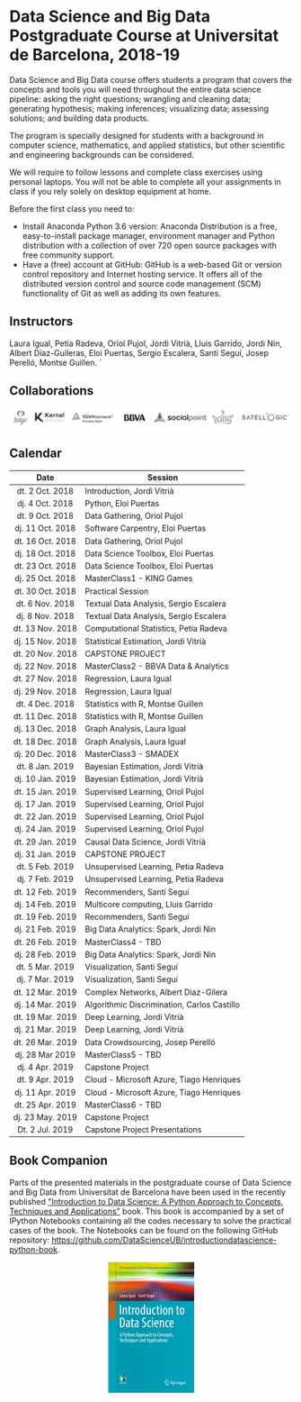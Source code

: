 # Data Science and Big Data Postgraduate Course at Universitat de Barcelona, 2018-19

Data Science and Big Data
course offers students a program that covers the concepts and tools you will need throughout the entire data science pipeline: asking the right questions; wrangling and cleaning data; generating hypothesis; making inferences; visualizing data; assessing solutions; and building data products.

The program is specially designed for students with a background in computer science, mathematics, and applied statistics, but other scientific and engineering backgrounds can be considered.

We will require to follow lessons and complete class exercises using personal laptops. You will not be able to complete all your assignments in class if you rely solely on desktop equipment at home.

Before the first class you need to:

+ Install Anaconda Python 3.6 version: Anaconda Distribution is a free, easy-to-install package manager, environment manager and Python distribution with a collection of over 720 open source packages with free community support.
+ Have a (free) account at GitHub: GitHub is a web-based Git or version control repository and Internet hosting service. It offers all of the distributed version control and source code management (SCM) functionality of Git as well as adding its own features.

## Instructors

Laura Igual, Petia Radeva, Oriol Pujol, Jordi Vitrià, Lluis Garrido,
Jordi Nin, Albert Díaz-Guileras, Eloi Puertas, Sergio Escalera, Santi Seguí, Josep Perelló, Montse Guillen.
`
## Collaborations

<p align="center"> 
<img src="images/collab.png">
</p>

## Calendar

| Date        | Session           | 
| :-------------: | ------------- | 
| dt. 2 Oct. 2018      | Introduction, Jordi Vitrià |  
| dj. 4 Oct. 2018	| Python, Eloi Puertas | 
| dt. 9 Oct. 2018	| Data Gathering, Oriol Pujol |
| dj. 11 Oct. 2018	| Software Carpentry, Eloi Puertas |
| dt. 16 Oct. 2018	| Data Gathering, Oriol Pujol |
| dj. 18 Oct. 2018	| Data Science Toolbox, Eloi Puertas |
| dt. 23 Oct. 2018	| Data Science Toolbox, Eloi Puertas |
| dj. 25 Oct. 2018	| MasterClass1 - KING Games |
| dt. 30 Oct. 2018	| Practical Session |
| dt. 6 Nov. 2018	| Textual Data Analysis, Sergio Escalera |
| dj. 8 Nov. 2018	| Textual Data Analysis, Sergio Escalera |
| dt. 13 Nov. 2018	| Computational Statistics, Petia Radeva |
| dj. 15 Nov. 2018	| Statistical Estimation, Jordi Vitrià |
| dt. 20 Nov. 2018	| CAPSTONE PROJECT  |
| dj. 22 Nov. 2018	| MasterClass2 - BBVA Data & Analytics |
| dt. 27 Nov. 2018	| Regression, Laura Igual |
| dj. 29 Nov. 2018	| Regression, Laura Igual |
| dt.  4 Dec. 2018	| Statistics with R, Montse Guillen |
| dt. 11 Dec. 2018	| Statistics with R, Montse Guillen |
| dj. 13 Dec. 2018	| Graph Analysis, Laura Igual |
| dt. 18 Dec. 2018	| Graph Analysis, Laura Igual |
| dj. 20 Dec. 2018	| MasterClass3 - SMADEX |
| dt.  8 Jan. 2019	| Bayesian Estimation, Jordi Vitrià |
| dj. 10 Jan. 2019	| Bayesian Estimation, Jordi Vitrià |
| dt. 15 Jan. 2019	| Supervised Learning, Oriol Pujol |
| dj. 17 Jan. 2019	| Supervised Learning, Oriol Pujol |
| dt. 22 Jan. 2019	| Supervised Learning, Oriol Pujol |
| dj. 24 Jan. 2019	| Supervised Learning, Oriol Pujol |
| dt. 29 Jan. 2019	| Causal Data Science, Jordi Vitrià |
| dj. 31 Jan. 2019	| CAPSTONE PROJECT |
| dt. 5 Feb. 2019	  | Unsupervised Learning, Petia Radeva |
| dj. 7 Feb. 2019	  | Unsupervised Learning, Petia Radeva |
| dt. 12 Feb. 2019	| Recommenders, Santi Seguí |
| dj. 14 Feb. 2019	| Multicore computing, Lluis Garrido |
| dt. 19 Feb. 2019	| Recommenders, Santi Seguí |
| dj. 21 Feb. 2019	| Big Data Analytics: Spark, Jordi Nin |
| dt. 26 Feb. 2019	| MasterClass4 - TBD |
| dj. 28 Feb. 2019	| Big Data Analytics: Spark, Jordi Nin |
| dt. 5 Mar. 2019	  | Visualization, Santi Seguí |
| dj. 7 Mar. 2019	  | Visualization, Santi Seguí |
| dt. 12 Mar. 2019	| Complex Networks, Albert Diaz-Gilera |
| dj. 14 Mar. 2019	| Algorithmic Discrimination, Carlos Castillo |
| dt. 19 Mar. 2019	| Deep Learning, Jordi Vitrià |
| dj. 21 Mar. 2019	| Deep Learning, Jordi Vitrià |
| dt. 26 Mar. 2019	| Data Crowdsourcing, Josep Perelló |
| dj. 28 Mar 2019	  | MasterClass5 - TBD  |
| dj. 4 Apr. 2019	  | Capstone Project |
| dt. 9 Apr. 2019	  | Cloud - Microsoft Azure, Tiago Henriques |
| dj. 11 Apr. 2019	| Cloud - Microsoft Azure, Tiago Henriques
| dt. 25 Apr. 2019	| MasterClass6 - TBD | 
| dj. 23 May. 2019	| Capstone Project  |
| Dt. 2  Jul. 2019	| Capstone Project Presentations |



## Book Companion

Parts of the presented materials in the postgraduate course of Data Science and Big Data from Universitat de Barcelona have been used in the recently published ["Introduction to Data Science: A Python Approach to Concepts, Techniques and Applications"](http://www.springer.com/gp/book/9783319500164) book. This book is accompanied by a set of IPython Notebooks containing all the codes necessary to solve the practical cases of the book. The Notebooks can be found on the following GitHub repository: https://github.com/DataScienceUB/introductiondatascience-python-book. 

<p align="center"> 
<img src="images/llibre.jpg">
</p>

